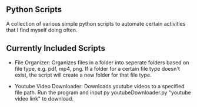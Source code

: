 ## Python Scripts

A collection of various simple python scripts to automate certain activities that I find myself doing often.

## Currently Included Scripts
- File Organizer: Organizes files in a folder into seperate folders based on file type, e.g. pdf, mp4, png. If a folder for a certain file type doesn't exist, the script will create a new folder for that file type.

- Youtube Video Downloader: Downloads youtube videos to a specified file path. Run the program and input py youtubeDownloader.py "youtube video link" to download.
